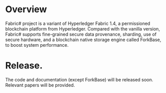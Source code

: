 # Overview
Fabric# project is a variant of Hyperledger Fabric 1.4, a permissioned blockchain platform from Hyperledger. 
Compared with the vanilla version, Fabric# supports fine-grained secure data provenance, sharding, use of
secure hardware, and a blockchain native storage engine called ForkBase, to boost system performance.


# Release. 
The code and documentation (except ForkBase) will be released soon. Relevant papers will be provided.
